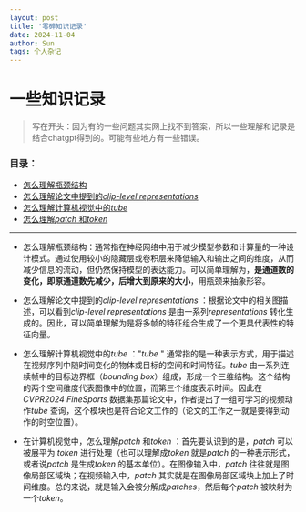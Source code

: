 ```yaml
---
layout: post
title: '零碎知识记录'
date: 2024-11-04
author: Sun
tags: 个人杂记
---
```


# 一些知识记录

> 写在开头：因为有的一些问题其实网上找不到答案，所以一些理解和记录是结合chatgpt得到的。可能有些地方有一些错误。

### 目录：

* [怎么理解瓶颈结构](#004)
* [怎么理解论文中提到的*clip-level representations*](#001)
* [怎么理解计算机视觉中的*tube*](#002)
* [怎么理解*patch* 和*token*](#003)

---

* <a id="004">怎么理解瓶颈结构</a>：通常指在神经网络中用于减少模型参数和计算量的一种设计模式。通过使用较小的隐藏层或卷积层来降低输入和输出之间的维度，从而减少信息的流动，但仍然保持模型的表达能力。可以简单理解为，**是通道数的变化，即原通道数先减少，后增大到原来的大小**，用瓶颈来抽象形容。

* <a id="001">怎么理解论文中提到的*clip-level representations* </a>：根据论文中的相关图描述，可以看到*clip-level representations* 是由一系列*representations* 转化生成的。因此，可以简单理解为是将多帧的特征组合生成了一个更具代表性的特征向量。
* <a id="002">怎么理解计算机视觉中的*tube*</a> ："*tube* " 通常指的是一种表示方式，用于描述在视频序列中随时间变化的物体或目标的空间和时间特征。*tube* 由一系列连续帧中的目标边界框（*bounding box*）组成，形成一个三维结构。这个结构的两个空间维度代表图像中的位置，而第三个维度表示时间。因此在*CVPR2024 FineSports* 数据集那篇论文中，作者提出了一组可学习的视频动作*tube* 查询，这个模块也是符合论文工作的（论文的工作之一就是要得到动作的时空位置）。
* <a id="003">在计算机视觉中，怎么理解*patch* 和*token*</a> ：首先要认识到的是，*patch* 可以被展平为 *token* 进行处理（也可以理解成*token* 就是*patch* 的一种表示形式，或者说*patch* 是生成*token* 的基本单位）。在图像输入中，*patch* 往往就是图像局部区域块；在视频输入中，*patch* 其实就是在图像局部区域块上加上了时间维度。总的来说，就是输入会被分解成*patches*，然后每个*patch* 被映射为一个*token*。

